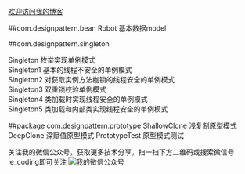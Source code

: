 [欢迎访问我的博客](http://blog.csdn.net/robertcpp)<br>##com.designpattern.beanRobot 基本数据model##com.designpattern.singletonSingleton 枚举实现单例模式<br>Singleton1 基本的线程不安全的单例模式<br>Singleton2 对获取实例方法枷锁的线程安全的单例模式<br>Singleton3 双重锁校验单例模式<br>Singleton4 类加载时实现线程安全的单例模式<br>Singleton5 类加载和内部类实现线程安全的单例模式<br>##package com.designpattern.prototypeShallowClone 浅复制原型模式DeepClone    深赋值原型模式PrototypeTest 原型模式测试关注我的微信公众号，获取更多技术分享，扫一扫下方二维码或搜索微信号le_coding即可关注![我的微信公众号](http://img.my.csdn.net/uploads/201605/08/1462674108_9582.jpg)